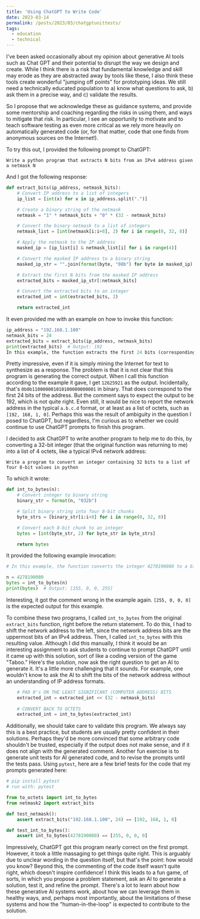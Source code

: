 ```yaml
---
title: 'Using ChatGPT to Write Code'
date: 2023-03-14
permalink: /posts/2023/03/chatgptunittests/
tags:
  - education
  - technical
---
```


I've been asked occasionally about my opinion about generative AI tools such as Chat GPT and their potential to disrupt the way we design and create.  While I think there is a risk that fundamental knowledge and skill may erode as they are abstracted away by tools like these, I also think these tools create wonderful "jumping off points" for prototyping ideas.  We still need a technically educated population to a) know what questions to ask, b) ask them in a precise way, and c) validate the results.

So I propose that we acknowledge these as guidance systems, and provide some mentorship and coaching regarding the risks in using them, and ways to mitigate that risk.  In particular, I see an opportunity to motivate and to teach software testing as even more critical as we rely more heavily on automatically generated code (or, for that matter, code that one finds from anonymous sources on the Internet!).

To try this out, I provided the following prompt to ChatGPT: 

```
Write a python program that extracts N bits from an IPv4 address given a netmask N
```

And I got the following response:

```python
def extract_bits(ip_address, netmask_bits):
    # Convert IP address to a list of integers
    ip_list = [int(x) for x in ip_address.split(".")]

    # Create a binary string of the netmask
    netmask = "1" * netmask_bits + "0" * (32 - netmask_bits)

    # Convert the binary netmask to a list of integers
    netmask_list = [int(netmask[i:i+8], 2) for i in range(0, 32, 8)]

    # Apply the netmask to the IP address
    masked_ip = [ip_list[i] & netmask_list[i] for i in range(4)]

    # Convert the masked IP address to a binary string
    masked_ip_str = "".join(format(byte, "08b") for byte in masked_ip)

    # Extract the first N bits from the masked IP address
    extracted_bits = masked_ip_str[:netmask_bits]

    # Convert the extracted bits to an integer
    extracted_int = int(extracted_bits, 2)

    return extracted_int
```

It even provided me with an example on how to invoke this function:

```python
ip_address = "192.168.1.100"
netmask_bits = 24
extracted_bits = extract_bits(ip_address, netmask_bits)
print(extracted_bits)  # Output: 192
In this example, the function extracts the first 24 bits (corresponding to the first three octets) from the IP address "192.168.1.100" using a netmask of 24 bits. The resulting value is 192.
```

Pretty impressive, even if it is simply mining the Internet for text to synthesize as a response.  The problem is that it is not clear that this program is generating the correct output.  When I call this function according to the example it gave, I get `12625921` as the output.  Incidentally, that's `0b0b110000001010100000000001` in binary.  That does correspond to the first 24 bits of the address.  But the comment says to expect the output to be 192, which is not quite right.  Even still, it would be nice to report the network address in the typical `a.b.c.d` format, or at least as a list of octets, such as `[192, 168, 1, 0]`.  Perhaps this was the result of ambiguity in the question I posed to ChatGPT, but regardless, I'm curious as to whether we could continue to use ChatGPT prompts to finish this program.

I decided to ask ChatGPT to write another program to help me to do this, by converting a 32-bit integer (that the original function was returning to me) into a list of 4 octets, like a typical IPv4 network address:

```
Write a program to convert an integer containing 32 bits to a list of four 8-bit values in python
```

To which it wrote:

```python
def int_to_bytes(n):
    # Convert integer to binary string
    binary_str = format(n, "032b")

    # Split binary string into four 8-bit chunks
    byte_strs = [binary_str[i:i+8] for i in range(0, 32, 8)]

    # Convert each 8-bit chunk to an integer
    bytes = [int(byte_str, 2) for byte_str in byte_strs]

    return bytes
```

It provided the following example invocation:

```python
# In this example, the function converts the integer 4278190080 to a binary string ("11111111000000000000000011111111") and then splits it into four 8-bit chunks ("11111111", "00000000", "00000000", and "11111111"). Finally, it converts each 8-bit chunk to an integer ([255, 0, 0, 255]). The resulting value is a list of four 8-bit values that represent the number 4278190080 in binary.

n = 4278190080
bytes = int_to_bytes(n)
print(bytes)  # Output: [255, 0, 0, 255]
```    

Interesting, it got the comment wrong in the example again.  `[255, 0, 0, 0]` is the expected output for this example.

To combine these two programs, I called `int_to_bytes` from the original `extract_bits` function, right before the return statement.  To do this, I had to shift the network address to the left, since the network address bits are the uppermost bits of an IPv4 address.  Then, I called `int_to_bytes` with this resulting value.  Although I did this manually, I think it would be an interesting assignment to ask students to continue to prompt ChatGPT until it came up with this solution, sort of like a coding version of the game "Taboo."  Here's the solution, now ask the right question to get an AI to generate it.  It's a little more challenging that it sounds.  For example, one wouldn't know to ask the AI to shift the bits of the network address without an understanding of IP address formats. 

```python
    # PAD 0's ON THE LEAST SIGNIFICANT (COMPUTER ADDRESS) BITS
    extracted_int = extracted_int << (32 - netmask_bits)
        
    # CONVERT BACK TO OCTETS
    extracted_int = int_to_bytes(extracted_int)
```

Additionally, we should take care to validate this program.  We always say this is a best practice, but students are usually pretty confident in their solutions.  Perhaps they'd be more convinced that some arbitrary code shouldn't be trusted, especially if the output does not make sense, and if it does not align with the generated comment.  Another fun exercise is to generate unit tests for AI generated code, and to revise the prompts until the tests pass.  Using `pytest`, here are a few brief tests for the code that my prompts generated here:

```python
# pip install pytest
# run with: pytest

from to_octets import int_to_bytes 
from netmask2 import extract_bits 

def test_netmask():
    assert extract_bits("192.168.1.100", 24) == [192, 168, 1, 0]

def test_int_to_bytes():
    assert int_to_bytes(4278190080) == [255, 0, 0, 0]
```

Impressively, ChatGPT got this program nearly correct on the first prompt.  However, it took a little massaging to get things quite right.  This is arguably due to unclear wording in the question itself, but that's the point: how would you know?  Beyond this, the commenting of the code itself wasn't quite right, which doesn't inspire confidence!  I think this leads to a fun game, of sorts, in which you propose a problem statement, ask an AI to generate a solution, test it, and refine the prompt.  There's a lot to learn about how these generative AI systems work, about how we can leverage them in healthy ways, and, perhaps most importantly, about the limitations of these systems and how the "human-in-the-loop" is expected to contribute to the solution.